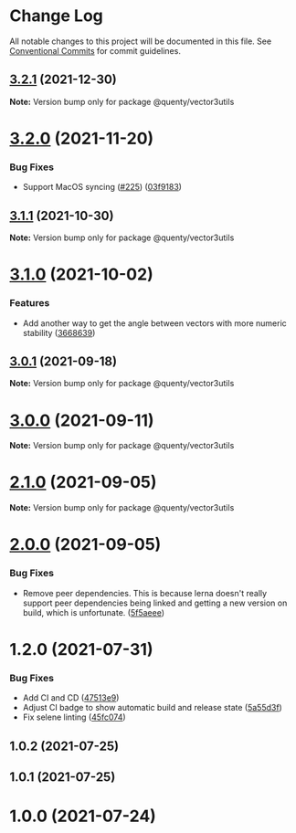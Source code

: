 # Change Log

All notable changes to this project will be documented in this file.
See [Conventional Commits](https://conventionalcommits.org) for commit guidelines.

## [3.2.1](https://github.com/Quenty/NevermoreEngine/compare/@quenty/vector3utils@3.2.0...@quenty/vector3utils@3.2.1) (2021-12-30)

**Note:** Version bump only for package @quenty/vector3utils





# [3.2.0](https://github.com/Quenty/NevermoreEngine/compare/@quenty/vector3utils@3.1.1...@quenty/vector3utils@3.2.0) (2021-11-20)


### Bug Fixes

* Support MacOS syncing ([#225](https://github.com/Quenty/NevermoreEngine/issues/225)) ([03f9183](https://github.com/Quenty/NevermoreEngine/commit/03f918392c6a5bdd33f8a17c38de371d1e06c67a))





## [3.1.1](https://github.com/Quenty/NevermoreEngine/compare/@quenty/vector3utils@3.1.0...@quenty/vector3utils@3.1.1) (2021-10-30)

**Note:** Version bump only for package @quenty/vector3utils





# [3.1.0](https://github.com/Quenty/NevermoreEngine/compare/@quenty/vector3utils@3.0.1...@quenty/vector3utils@3.1.0) (2021-10-02)


### Features

* Add another way to get the angle between vectors with more numeric stability ([3668639](https://github.com/Quenty/NevermoreEngine/commit/36686390e7d151ef439db47303a7fb63e554ede5))





## [3.0.1](https://github.com/Quenty/NevermoreEngine/compare/@quenty/vector3utils@3.0.0...@quenty/vector3utils@3.0.1) (2021-09-18)

**Note:** Version bump only for package @quenty/vector3utils





# [3.0.0](https://github.com/Quenty/NevermoreEngine/compare/@quenty/vector3utils@2.1.0...@quenty/vector3utils@3.0.0) (2021-09-11)

**Note:** Version bump only for package @quenty/vector3utils





# [2.1.0](https://github.com/Quenty/NevermoreEngine/compare/@quenty/vector3utils@2.0.0...@quenty/vector3utils@2.1.0) (2021-09-05)

**Note:** Version bump only for package @quenty/vector3utils





# [2.0.0](https://github.com/Quenty/NevermoreEngine/compare/@quenty/vector3utils@1.2.0...@quenty/vector3utils@2.0.0) (2021-09-05)


### Bug Fixes

* Remove peer dependencies. This is because lerna doesn't really support peer dependencies being linked and getting a new version on build, which is unfortunate. ([5f5aeee](https://github.com/Quenty/NevermoreEngine/commit/5f5aeeea8de9975435309e53679f0ef7064f9dd0))





# 1.2.0 (2021-07-31)


### Bug Fixes

* Add CI and CD ([47513e9](https://github.com/Quenty/NevermoreEngine/commit/47513e9b568162707534af132396dd8756947dd3))
* Adjust CI badge to show automatic build and release state ([5a55d3f](https://github.com/Quenty/NevermoreEngine/commit/5a55d3f19bf8d66a760d67da9b56ed47fab74656))
* Fix selene linting ([45fc074](https://github.com/Quenty/NevermoreEngine/commit/45fc07489ee59127ac6582689f19a0e87c1e5b5a))



## 1.0.2 (2021-07-25)



## 1.0.1 (2021-07-25)



# 1.0.0 (2021-07-24)
